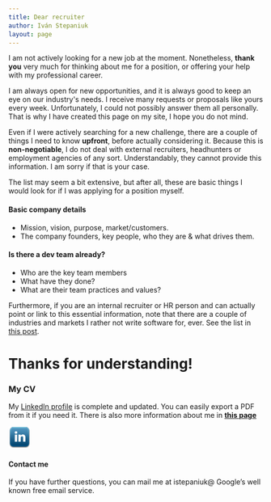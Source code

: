 ```yaml
---
title: Dear recruiter
author: Iván Stepaniuk
layout: page
---
```

I am not actively looking for a new job at the moment. Nonetheless, **thank you** very much for thinking about me for a position, or offering your help with my professional career.

I am always open for new opportunities, and it is always good to keep an eye on our industry's needs. I receive many requests or proposals like yours every week. Unfortunately, I could not possibly answer them all personally. That is why I have created this page on my site, I hope you do not mind.

Even if I were actively searching for a new challenge, there are a couple of things I need to know **upfront**, before actually considering it. Because this is **non-negotiable**, I do not deal with external recruiters, headhunters or employment agencies of any sort. Understandably, they cannot provide this information. I am sorry if that is your case.

The list may seem a bit extensive, but after all, these are basic things I would look for if I was applying for a position myself.

#### Basic company details

* Mission, vision, purpose, market/customers.
* The company founders, key people, who they are & what drives them.

#### Is there a dev team already?

* Who are the key team members
* What have they done?
* What are their team practices and values?

Furthermore, if you are an internal recruiter or HR person and can actually point or link to this essential information, note that there are a couple of industries and markets I rather not write software for, ever. See the list in [this post][1].

# Thanks for understanding!

### My CV
My [LinkedIn profile][4] is complete and updated. You can easily export a PDF from it if you need it.
There is also more information about me in [**this page**](/about)

[<img alt="LinkedIn" src="/img/icons/linkedin.png" width="43" height="43" />][4]

#### Contact me
If you have further questions, you can mail me at istepaniuk@ Google&#8217;s well known free email service.

[1]: /i-will-never-work-for-you "I will never work for you"
[4]: http://www.linkedin.com/in/istepaniuk "Iván Stepaniuk LinkedIn profile"
